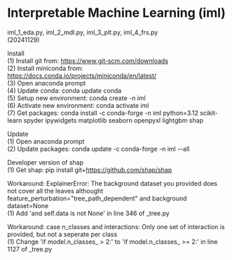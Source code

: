 # Interpretable Machine Learning (iml)  
iml_1_eda.py, iml_2_mdl.py, iml_3_plt.py, iml_4_frs.py  
(20241129)  
  
Install  
(1)  Install git from: https://www.git-scm.com/downloads  
(2)  Install miniconda from: https://docs.conda.io/projects/miniconda/en/latest/  
(3)  Open anaconda prompt  
(4)  Update conda: conda update conda  
(5)  Setup new environment: conda create -n iml  
(6)  Activate new environment: conda activate iml  
(7)  Get packages: conda install -c conda-forge -n iml python=3.12 scikit-learn spyder ipywidgets matplotlib seaborn openpyxl lightgbm shap  
  
Update  
(1)  Open anaconda prompt  
(2)  Update packages: conda update -c conda-forge -n iml --all  
  
Developer version of shap  
(1)  Get shap: pip install git+https://github.com/shap/shap  
  
Workaround: ExplainerError: The background dataset you provided does not cover all the leaves althought feature_perturbation="tree_path_dependent" and background dataset=None  
(1)  Add 'and self.data is not None' in line 346 of _tree.py  
  
Workaround: case n_classes and interactions: Only one set of interaction is provided, but not a seperate per class  
(1) Change 'if model.n_classes_ > 2:' to 'if model.n_classes_ >= 2:' in line 1127 of _tree.py  
  
